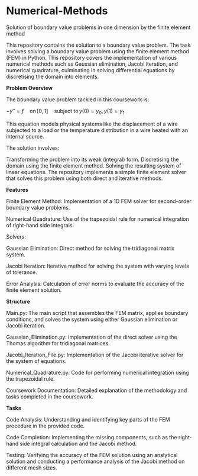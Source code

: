 # Numerical-Methods
Solution of boundary value problems in one dimension by the finite element method

This repository contains the solution to a boundary value problem. The task involves solving a boundary value problem using the finite element method (FEM) in Python. This repository covers the implementation of various numerical methods such as Gaussian elimination, Jacobi iteration, and numerical quadrature, culminating in solving differential equations by discretising the domain into elements.

**Problem Overview**

The boundary value problem tackled in this coursework is:

$- y'' = f \quad \text{on} \, [0,1] \quad \text{subject to} \, y(0) = y_0, \, y(1) = y_1$


 
This equation models physical systems like the displacement of a wire subjected to a load or the temperature distribution in a wire heated with an internal source.

The solution involves:

Transforming the problem into its weak (integral) form.
Discretising the domain using the finite element method.
Solving the resulting system of linear equations.
The repository implements a simple finite element solver that solves this problem using both direct and iterative methods.

**Features**

Finite Element Method: Implementation of a 1D FEM solver for second-order boundary value problems.

Numerical Quadrature: Use of the trapezoidal rule for numerical integration of right-hand side integrals.

Solvers:

Gaussian Elimination: Direct method for solving the tridiagonal matrix system.

Jacobi Iteration: Iterative method for solving the system with varying levels of tolerance.

Error Analysis: Calculation of error norms to evaluate the accuracy of the finite element solution.

**Structure**

Main.py: The main script that assembles the FEM matrix, applies boundary conditions, and solves the system using either Gaussian elimination or Jacobi iteration.

Gaussian_Elimination.py: Implementation of the direct solver using the Thomas algorithm for tridiagonal matrices.

Jacobi_Iteration_File.py: Implementation of the Jacobi iterative solver for the system of equations.

Numerical_Quadrature.py: Code for performing numerical integration using the trapezoidal rule.

Coursework Documentation: Detailed explanation of the methodology and tasks completed in the coursework.

**Tasks**

Code Analysis: Understanding and identifying key parts of the FEM procedure in the provided code.

Code Completion: Implementing the missing components, such as the right-hand side integral calculation and the Jacobi method.

Testing: Verifying the accuracy of the FEM solution using an analytical solution and conducting a performance analysis of the Jacobi method on different mesh sizes.
